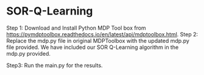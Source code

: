 # SOR-Q-Learning
Step 1: Download and Install Python MDP Tool box from https://pymdptoolbox.readthedocs.io/en/latest/api/mdptoolbox.html.
Step 2: Replace the mdp.py file in original MDPToolbox with the updated mdp.py file provided. We have included our SOR Q-Learning algorithm in the mdp.py provided.

Step3: Run the main.py for the results. 
